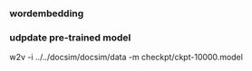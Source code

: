 ### wordembedding

### udpdate pre-trained model

  w2v -i ../../docsim/docsim/data -m checkpt/ckpt-10000.model
  
 
